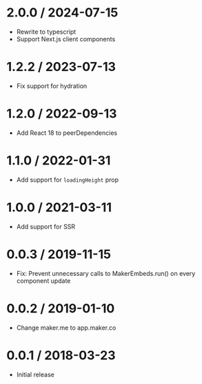 
# 2.0.0 / 2024-07-15

  * Rewrite to typescript
  * Support Next.js client components

# 1.2.2 / 2023-07-13

- Fix support for hydration

# 1.2.0 / 2022-09-13

- Add React 18 to peerDependencies

# 1.1.0 / 2022-01-31

- Add support for `loadingHeight` prop

# 1.0.0 / 2021-03-11

- Add support for SSR

# 0.0.3 / 2019-11-15

- Fix: Prevent unnecessary calls to MakerEmbeds.run() on every component update

# 0.0.2 / 2019-01-10

- Change maker.me to app.maker.co

# 0.0.1 / 2018-03-23

- Initial release
